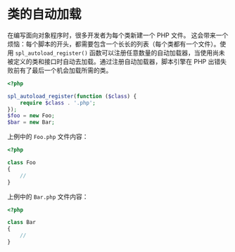 # 类的自动加载

在编写面向对象程序时，很多开发者为每个类新建一个 PHP 文件。 这会带来一个烦恼：每个脚本的开头，都需要包含一个长长的列表（每个类都有一个文件）。使用 `spl_autoload_register()` 函数可以注册任意数量的自动加载器，当使用尚未被定义的类和接口时自动去加载。通过注册自动加载器，脚本引擎在 PHP 出错失败前有了最后一个机会加载所需的类。

```php
<?php

spl_autoload_register(function ($class) {
    require $class . '.php';
});
$foo = new Foo;
$bar = new Bar;

```

上例中的 `Foo.php` 文件内容：

```php
<?php

class Foo
{
    //
}

```

上例中的 `Bar.php` 文件内容：

```php
<?php

class Bar
{
    //
}

```

